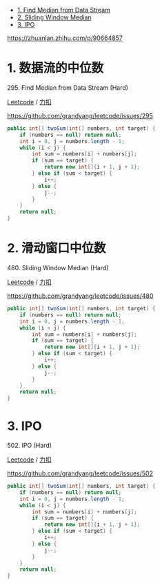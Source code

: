 <!-- GFM-TOC -->
* [1. Find Median from Data Stream](#1-数据流的中位数)
* [2. Sliding Window Median](#2-滑动窗口中位数)
* [3. IPO](#3-IPO)
<!-- GFM-TOC -->


https://zhuanlan.zhihu.com/p/90664857

# 1. 数据流的中位数

295\. Find Median from Data Stream (Hard)

[Leetcode](https://leetcode.com/problems/find-median-from-data-stream/) / [力扣](https://leetcode-cn.com/problems/find-median-from-data-stream/)

https://github.com/grandyang/leetcode/issues/295
```java
public int[] twoSum(int[] numbers, int target) {
    if (numbers == null) return null;
    int i = 0, j = numbers.length - 1;
    while (i < j) {
        int sum = numbers[i] + numbers[j];
        if (sum == target) {
            return new int[]{i + 1, j + 1};
        } else if (sum < target) {
            i++;
        } else {
            j--;
        }
    }
    return null;
}
```

# 2. 滑动窗口中位数

480\. Sliding Window Median (Hard)

[Leetcode](https://leetcode.com/problems/sliding-window-median/) / [力扣](https://leetcode.com/problems/sliding-window-median/)

https://github.com/grandyang/leetcode/issues/480
```java
public int[] twoSum(int[] numbers, int target) {
    if (numbers == null) return null;
    int i = 0, j = numbers.length - 1;
    while (i < j) {
        int sum = numbers[i] + numbers[j];
        if (sum == target) {
            return new int[]{i + 1, j + 1};
        } else if (sum < target) {
            i++;
        } else {
            j--;
        }
    }
    return null;
}
```

# 3. IPO

502\. IPO (Hard)

[Leetcode](https://leetcode.com/problems/ipo/) / [力扣](https://leetcode-cn.com/problems/ipo/)

https://github.com/grandyang/leetcode/issues/502
```java
public int[] twoSum(int[] numbers, int target) {
    if (numbers == null) return null;
    int i = 0, j = numbers.length - 1;
    while (i < j) {
        int sum = numbers[i] + numbers[j];
        if (sum == target) {
            return new int[]{i + 1, j + 1};
        } else if (sum < target) {
            i++;
        } else {
            j--;
        }
    }
    return null;
}
```
